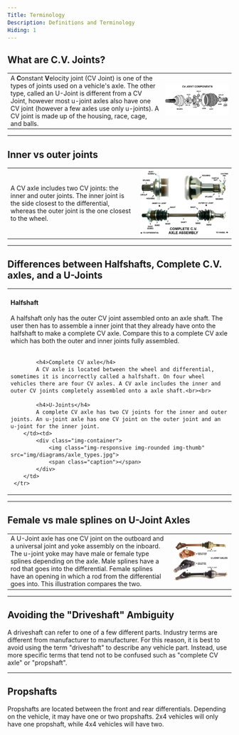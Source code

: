 ```yaml
---
Title: Terminology
Description: Definitions and Terminology
Hiding: 1
---
```


<a name="cv-joints"></a>

## What are C.V. Joints?

<table>
	<tr>
     	<td>
			A <strong>C</strong>onstant <strong>V</strong>elocity joint (CV Joint) is one of the types of joints used on a vehicle's axle. The other type, called an U-Joint is different from a CV Joint, however most u-joint axles also have one CV joint (however a few axles use only u-joints). A CV joint is made up of the housing, race, cage, and balls.
        </td>
        <td>
			<div class="img-container">
                <img class="img-responsive img-rounded img-thumb" src="img/diagrams/cv_joint.jpg">
                <span class="caption"></span>
            </div>
        </td>
     </tr>
</table>

---

<a name="inner-vs-outer"></a>

## Inner vs outer joints

<table>
     <tr>
    	<td>
    		A CV axle includes two CV joints: the inner and outer joints. The inner joint is the side closest to the differential, whereas the outer joint is the one closest to the wheel.
    	</td>
		<td>
			<div class="img-container">
                <img class="img-responsive img-rounded img-thumb" src="img/diagrams/cv_axle.jpg">
                <span class="caption"></span>
            </div>
        </td>
     </tr>
</table>

---

<a name="types"></a>

## Differences between Halfshafts, Complete C.V. axles, and a U-Joints
<table>
     <tr>
     	<td>
    		<h4>Halfshaft</h4>
			A halfshaft only has the outer CV joint assembled onto an axle shaft. The user then has to assemble a inner joint that they already have onto the halfshaft to make a complete CV axle. Compare this to a complete CV axle which has both the outer and inner joints fully assembled.<br><br>
            
            <h4>Complete CV axle</h4>
            A CV axle is located between the wheel and differential, sometimes it is incorrectly called a halfshaft. On four wheel vehicles there are four CV axles. A CV axle includes the inner and outer CV joints completely assembled onto a axle shaft.<br><br>
            
            <h4>U-Joints</h4>
    		A complete CV axle has two CV joints for the inner and outer joints. An u-joint axle has one CV joint on the outer joint and an u-joint for the inner joint.
        </td><td>
			<div class="img-container">
                <img class="img-responsive img-rounded img-thumb" src="img/diagrams/axle_types.jpg">
                <span class="caption"></span>
            </div>
        </td>
     </tr>
</table>

---

<a name="female-vs-male"></a>

## Female vs male splines on U-Joint Axles
<table>
	<tr>
     	<td>
   			A U-Joint axle has one CV joint on the outboard and a universal joint and yoke assembly on the inboard. The u-joint yoke may have male or female type splines depending on the axle. Male splines have a rod that goes into the differential. Female splines have an opening in which a rod from the differential goes into. This illustration compares the two.
        </td><td>
			<div class="img-container">
                <img class="img-responsive img-rounded img-thumb" src="img/diagrams/male_female_splines.jpg">
                <span class="caption"></span>
            </div>
        </td>
     </tr>
</table>

---

<a name="driveshafts"></a>

## Avoiding the "Driveshaft" Ambiguity

A driveshaft can refer to one of a few different parts. Industry terms are different from manufacturer to manufacturer. For this reason, it is best to avoid using the term "driveshaft" to describe any vehicle part. Instead, use more specific terms that tend not to be confused such as "complete CV axle" or "propshaft".

---

<a name="propshafts"></a>

## Propshafts

Propshafts are located between the front and rear differentials. Depending on the vehicle, it may have one or two propshafts. 2x4 vehicles will only have one propshaft, while 4x4 vehicles will have two.

